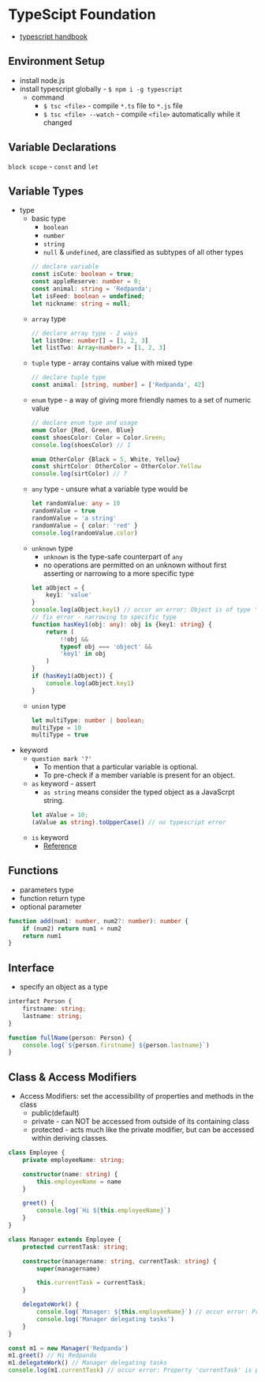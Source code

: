 # TypeScipt Foundation

- [typescript handbook](https://www.typescriptlang.org/docs/handbook/2/basic-types.html)

## Environment Setup

- install node.js
- install typescript globally - `$ npm i -g typescript`
    - command
        - `$ tsc <file>` - compile `*.ts` file to `*.js` file
        - `$ tsc <file> --watch` - compile `<file>` automatically while it changed

## Variable Declarations

`block scope` - `const` and `let`

## Variable Types

- type
    - basic type
        - `boolean`
        - `number`
        - `string`
        - `null` & `undefined`, are classified as subtypes of all other types
        ```typescript
        // declare variable
        const isCute: boolean = true;
        const appleReserve: number = 0;
        const animal: string = 'Redpanda';
        let isFeed: boolean = undefined;
        let nickname: string = null;
        ```
    - `array` type
        ```typescript
        // declare array type - 2 ways
        let listOne: number[] = [1, 2, 3]
        let listTwo: Array<number> = [1, 2, 3]
        ```
    - `tuple` type - array contains value with mixed type
        ```typescript
        // declare tuple type
        const animal: [string, number] = ['Redpanda', 42]
        ```
    - `enum` type - a way of giving more friendly names to a set of numeric value
        ```typescript
        // declare enum type and usage
        enum Color {Red, Green, Blue}
        const shoesColor: Color = Color.Green;
        console.log(shoesColor) // 1

        enum OtherColor {Black = 5, White, Yellow}
        const shirtColor: OtherColor = OtherColor.Yellow
        console.log(sirtColor) // 7
        ```
    - `any` type - unsure what a variable type would be
        ```typescript
        let randomValue: any = 10
        randomValue = true
        randomValue = 'a string'
        randomValue = { color: 'red' }
        console.log(randomValue.color)
        ```
    - `unknown` type
        - `unknown` is the type-safe counterpart of `any`
        - no operations are permitted on an unknown without first asserting or narrowing to a more specific type
        ```typescript
        let aObject = {
            key1: 'value'
        }
        console.log(aObject.key1) // occur an error: Object is of type 'unknown'.
        // fix error - narrowing to specific type
        function hasKey1(obj: any): obj is {key1: string} {
            return (
                !!obj &&
                typeof obj === 'object' &&
                'key1' in obj
            )
        }
        if (hasKey1(aObject)) {
            console.log(aObject.key1)
        }
        ```
    - `union` type
        ```typescript
        let multiType: number | boolean;
        multiType = 10
        multiType = true
        ```
- keyword
    - `question mark '?'`
        - To mention that a particular variable is optional.
        - To pre-check if a member variable is present for an object.
    - `as` keyword - assert
        - `as string` means consider the typed object as a JavaScrpt string.
        ```typescript
        let aValue = 10;
        (aValue as string).toUpperCase() // no typescript error
        ```
    - `is` keyword
        - [Reference](https://www.typescriptlang.org/docs/handbook/2/narrowing.html#using-type-predicates)

## Functions
- parameters type
- function return type
- optional parameter

```typescript
function add(num1: number, num2?: number): number {
    if (num2) return num1 + num2
    return num1
}
```

## Interface
- specify an object as a type

```typescript
interfact Person {
    firstname: string;
    lastname: string;
}

function fullName(person: Person) {
    console.log(`${person.firstname} ${person.lastname}`)
}
```

## Class & Access Modifiers

- Access Modifiers: set the accessibility of properties and methods in the class
    - public(default)
    - private - can NOT be accessed from outside of its containing class
    - protected - acts much like the private modifier, but can be accessed within deriving classes.

```typescript
class Employee {
    private employeeName: string;

    constructor(name: string) {
        this.employeeName = name
    }

    greet() {
        console.log(`Hi ${this.employeeName}`)
    }
}

class Manager extends Employee {
    protected currentTask: string;

    constructor(managername: string, currentTask: string) {
        super(managername)

        this.currentTask = currentTask;
    }

    delegateWork() {
        console.log(`Manager: ${this.employeeName}`) // occur error: Property 'employeeName' is private and only accessible within class 'Employee'
        console.log('Manager delegating tasks')
    }
}

const m1 = new Manager('Redpanda')
m1.greet() // Hi Redpanda
m1.delegateWork() // Manager delegating tasks
console.log(m1.currentTask) // occur error: Property 'currentTask' is protected and only accessible within class 'Employee' and its subclasses.
```